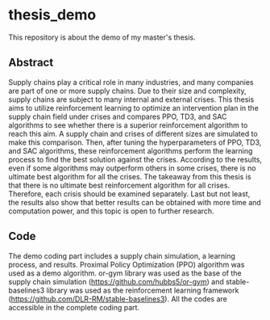 # thesis_demo
This repository is about the demo of my master's thesis. 

## Abstract
Supply chains play a critical role in many industries, and many companies are part of one or more supply chains. Due to their size and complexity, supply chains are subject to many internal and external crises. This thesis aims to utilize reinforcement learning to optimize an intervention plan in the supply chain field under crises and compares PPO, TD3, and SAC algorithms to see whether there is a superior reinforcement algorithm to reach this aim. A supply chain and crises of different sizes are simulated to make this comparison. Then, after tuning the hyperparameters of PPO, TD3, and SAC algorithms, these reinforcement algorithms perform the learning process to find the best solution against the crises. According to the results, even if some algorithms may outperform others in some crises, there is no ultimate best algorithm for all the crises. The takeaway from this thesis is that there is no ultimate best reinforcement algorithm for all crises. Therefore, each crisis should be examined separately. Last but not least, the results also show that better results can be obtained with more time and computation power, and this topic is open to further research.

## Code
The demo coding part includes a supply chain simulation, a learning process, and results. Proximal Policy Optimization (PPO) algorithm was used as a demo algorithm. or-gym library was used as the base of the supply chain simulation (https://github.com/hubbs5/or-gym) and stable-baselines3 library was used as the reinforcement learning framework (https://github.com/DLR-RM/stable-baselines3). All the codes are accessible in the complete coding part.

